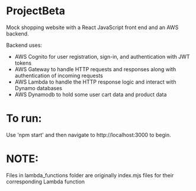 # ProjectBeta
 Mock shopping website with a React JavaScript front end and an AWS backend.

 Backend uses:
 - AWS Cognito for user registration, sign-in, and authentication with JWT tokens
 - AWS Gateway to handle HTTP requests and responses along with authentication of incoming requests
 - AWS Lambda to handle the HTTP response logic and interact with Dynamo databases
 - AWS Dynamodb to hold some user cart data and product data

# To run:
 Use 'npm start' and then navigate to http://localhost:3000 to begin.

# NOTE:
 Files in lambda_functions folder are originally index.mjs files for their corresponding Lambda function